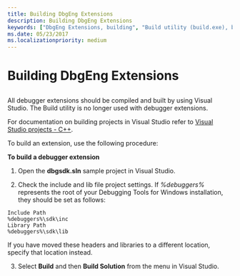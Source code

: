 ```yaml
---
title: Building DbgEng Extensions
description: Building DbgEng Extensions
keywords: ["DbgEng Extensions, building", "Build utility (build.exe), building DbgEng extensions"]
ms.date: 05/23/2017
ms.localizationpriority: medium
---
```


# Building DbgEng Extensions

## <span id="ddk_building_dbgeng_extensions_dbx"></span><span id="DDK_BUILDING_DBGENG_EXTENSIONS_DBX"></span>

All debugger extensions should be compiled and built by using Visual Studio. The Build utility is no longer used with debugger extensions.

For documentation on building projects in Visual Studio refer to [Visual Studio projects - C++](/cpp/build/creating-and-managing-visual-cpp-projects).

To build an extension, use the following procedure:

**To build a debugger extension**

1. Open the **dbgsdk.sln** sample project in Visual Studio.

2. Check the include and lib file project settings. If *%debuggers%* represents the root of your Debugging Tools for Windows installation, they should be set as follows:

```text
Include Path 
%debuggers%\sdk\inc
Library Path
%debuggers%\sdk\lib
```

 If you have moved these headers and libraries to a different location, specify that location instead.

3. Select **Build** and then **Build Solution** from the menu in Visual Studio.
